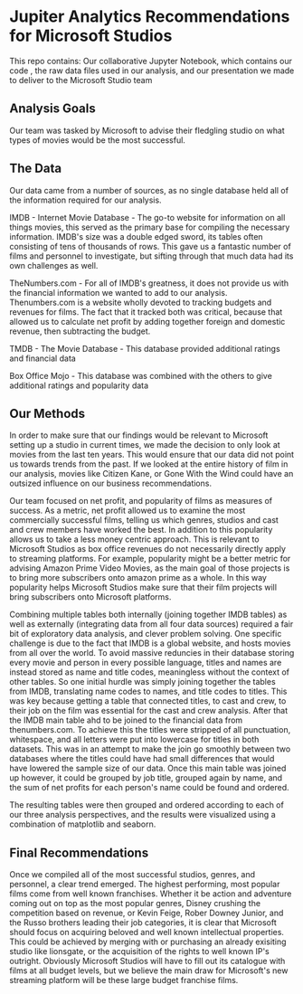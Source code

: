 # Jupiter Analytics Recommendations for Microsoft Studios

This repo contains:
 Our collaborative Jupyter Notebook, which contains our code , the raw data files used in our analysis, and our presentation we made to deliver to the Microsoft Studio team 


## Analysis Goals
  
  Our team was tasked by Microsoft to advise their fledgling studio on what types of movies would be the most successful. 
  
  
## The Data 
  
  Our data came from a number of sources, as no single database held all of the information required for our analysis. 
  
  IMDB - Internet Movie Database
    - The go-to website for information on all things movies, this served as the primary base for compiling the necessary information. IMDB's size was a double     edged sword, its tables often consisting of tens of thousands of rows. This gave us a fantastic number of films and personnel to investigate, but sifting through that much data had its own challenges as well. 
    
  TheNumbers.com
    - For all of IMDB's greatness, it does not provide us with the financial information we wanted to add to our analysis. Thenumbers.com is a website wholly devoted to tracking budgets and revenues for films. The fact that it tracked both was critical, because that allowed us to calculate net profit by adding together foreign and domestic revenue, then subtracting the budget. 
   
  TMDB - The Movie Database 
    - This database provided additional ratings and financial data
  
  Box Office Mojo
    - This database was combined with the others to give additional ratings and popularity data
 
 
 ## Our Methods
  
  In order to make sure that our findings would be relevant to Microsoft setting up a studio in current times, we made the decision to only look at movies from the last ten years. This would ensure that our data did not point us towards trends from the past. If we looked at the entire history of film in our analysis, movies like Citizen Kane, or Gone With the Wind could have an outsized influence on our business recommendations. 
  
  Our team focused on net profit, and popularity of films as measures of success. As a metric, net profit allowed us to examine the most commercially successful films, telling us which genres, studios and cast and crew members have worked the best. In addition to this popularity allows us to take a less money centric approach. This is relevant to Microsoft Studios as box office revenues do not necessarily directly apply to streaming platforms. For example, popularity might be a better metric for advising Amazon Prime Video Movies, as the main goal of those projects is to bring more subscribers onto amazon prime as a whole. In this way popularity helps Microsoft Studios make sure that their film projects will bring subscribers onto Microsoft platforms. 
  
  Combining multiple tables both internally (joining together IMDB tables) as well as externally (integrating data from all four data sources) required a fair bit of exploratory data analysis, and clever problem solving. One specific challenge is due to the fact that IMDB is a global website, and hosts movies from all over the world. To avoid massive reduncies in their database storing every movie and person in every possible language, titles and names are instead stored as name and title codes, meaningless without the context of other tables. So one initial hurdle was simply joining together the tables from IMDB, translating name codes to names, and title codes to titles. This was key because getting a table that connected titles, to cast and crew, to their job on the film was essential for the cast and crew analysis. After that the IMDB main table ahd to be joined to the financial data from thenumbers.com. To achieve this the titles were stripped of all punctuation, whitespace, and all letters were put into lowercase for titles in both datasets. This was in an attempt to make the join go smoothly between two databases where the titles could have had small differences that would have lowered the sample size of our data. Once this main table was joined up however, it could be grouped by job title, grouped again by name, and the sum of net profits for each person's name could be found and ordered. 
  
  The resulting tables were then grouped and ordered according to each of our three analysis perspectives, and the results were visualized using a combination of matplotlib and seaborn. 
  
  ## Final Recommendations
  
  Once we compiled all of the most successful studios, genres, and personnel, a clear trend emerged. The highest performing, most popular films come from well known franchises. Whether it be action and adventure coming out on top as the most popular genres, Disney crushing the competition based on revenue, or Kevin Feige, Rober Downey Junior, and the Russo brothers leading their job categories, it is clear that Microsoft should focus on acquiring beloved and well known intellectual properties. This could be achieved by merging with or purchasing an already exisiting studio like lionsgate, or the acquisition of the rights to well known IP's outright. Obviously Microsoft Studios will have to fill out its catalogue with films at all budget levels, but we believe the main draw for Microsoft's new streaming platform will be these large budget franchise films.
